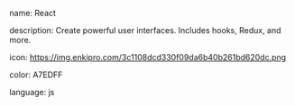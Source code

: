 name: React

description: Create powerful user interfaces. Includes hooks, Redux, and more.

icon: https://img.enkipro.com/3c1108dcd330f09da6b40b261bd620dc.png

color: A7EDFF

language: js
